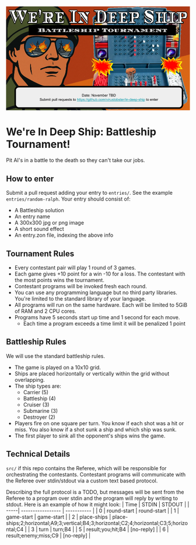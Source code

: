 ![Tournament banner image](assets/banner.png)
# We're In Deep Ship: Battleship Tournament!
Pit AI's in a battle to the death so they can't take our jobs.

## How to enter
Submit a pull request adding your entry to `entries/`. See the example `entries/random-ralph`.
Your entry should consist of:
- A Battleship solution
- An entry name
- A 300x300 jpg or png image
- A short sound effect
- An entry.zon file, indexing the above info

## Tournament Rules
- Every contestant pair will play 1 round of 3 games.
- Each game gives +10 point for a win -10 for a loss. The contestant with the most points wins the tournament.
- Contestant programs will be invoked fresh each round.
- You can use any programming language but no third party libraries. You're limited to the standard library of your language.
- All programs will run on the same hardware. Each will be limited to 5GiB of RAM and 2 CPU cores.
- Programs have 5 seconds start up time and 1 second for each move.
    - Each time a program exceeds a time limit it will be penalized 1 point

## Battleship Rules
We will use the standard battleship rules.
- The game is played on a 10x10 grid.
- Ships are placed horizontally or vertically within the grid without overlapping.
- The ship types are:
    - Carrier (5)
    - Battleship (4)
    - Cruiser (3)
    - Submarine (3)
    - Destroyer (2)
- Players fire on one square per turn. You know if each shot was a hit or miss. You also know if a shot sunk a ship and which ship was sunk.
- The first player to sink all the opponent's ships wins the game.

## Technical Details
`src/` if this repo contains the Referee, which will be responsible for orchestrating the contestants. Contestant programs will communicate with the Referee over stdin/stdout via a custom text based protocol.

Describing the full protocol is a TODO, but messages will be sent from the Referee to a program over stdin and the program will reply by writing to stdout. Here is an example of how it might look:
| Time | STDIN             | STDOUT      |
| -----| ----------------- | ----------- |
| 0    | round-start       | round-start |
| 1    | game-start        | game-start  |
| 2    | place-ships       | place-ships;2;horizontal;A9;3;vertical;B4;3;horizontal;C2;4;horizontal;C3;5;horizontal;C4 |
| 3    | turn              | turn;B4     |
| 5    | result;you;hit;B4 | [no-reply]  |
| 6    | result;enemy;miss;C9 | [no-reply] |

